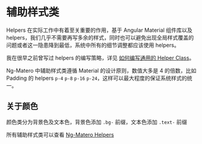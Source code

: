 # 辅助样式类

Helpers 在实际工作中有着至关重要的作用，基于 Angular Material 组件库以及 helpers，我们几乎不需要再写多余的样式，同时也可以避免出现全局样式覆盖的问题或者这一隐患降到最低，系统中所有的细节调整都应该使用 helpers。

我在很早之前曾写过 helpers 的编写策略，详见 [如何编写通用的 Helper Class](https://www.cnblogs.com/nzbin/p/7746047.html)。

Ng-Matero 中辅助样式类遵循 Material 的设计原则，数值大多是 4 的倍数，比如 Padding 的 helpers `p-4` `p-8` `p-16` `p-24`，这样可以最大程度的保证系统样式的统一。

## 关于颜色

颜色类分为背景色及文本色，背景色添加 `.bg-` 前缀，文本色添加 `.text-` 前缀

所有辅助样式类可以查看 [Ng-Matero Helpers](https://ng-matero.github.io/ng-matero/#/helpers)